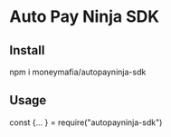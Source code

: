 # Auto Pay Ninja SDK




## Install 

npm i moneymafia/autopayninja-sdk

## Usage

const {... } = require("autopayninja-sdk")
